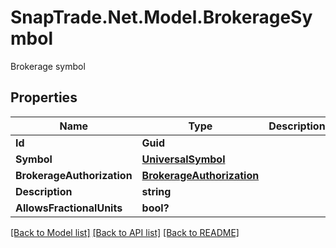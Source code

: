 # SnapTrade.Net.Model.BrokerageSymbol
Brokerage symbol

## Properties

Name | Type | Description | Notes
------------ | ------------- | ------------- | -------------
**Id** | **Guid** |  | [optional] 
**Symbol** | [**UniversalSymbol**](UniversalSymbol.md) |  | [optional] 
**BrokerageAuthorization** | [**BrokerageAuthorization**](BrokerageAuthorization.md) |  | [optional] 
**Description** | **string** |  | [optional] 
**AllowsFractionalUnits** | **bool?** |  | [optional] 

[[Back to Model list]](../README.md#documentation-for-models) [[Back to API list]](../README.md#documentation-for-api-endpoints) [[Back to README]](../README.md)


